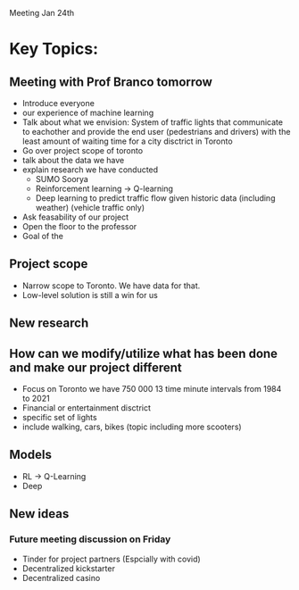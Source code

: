 Meeting Jan 24th

# Key Topics:


## Meeting with Prof Branco tomorrow
* Introduce everyone
* our experience of machine learning
* Talk about what we envision: System of traffic lights that communicate to eachother and provide the end user (pedestrians and drivers) with the least amount of waiting time for a city disctrict in Toronto
* Go over project scope of toronto
* talk about the data we have
* explain research we have conducted
	- SUMO Soorya
	- Reinforcement learning -> Q-learning
	- Deep learning to predict traffic flow given historic data (including weather) (vehicle traffic only)
* Ask feasability of our project
* Open the floor to the professor 
* Goal of the 

## Project scope
* Narrow scope to Toronto. We have data for that.
* Low-level solution is still a win for us

## New research

## How can we modify/utilize what has been done and make our project different
* Focus on Toronto we have 750 000 13 time minute intervals from 1984 to 2021
* Financial or entertainment disctrict
* specific set of lights
* include walking, cars, bikes (topic including more scooters)


## Models
* RL -> Q-Learning
* Deep

## New ideas
### Future meeting discussion on Friday
* Tinder for project partners (Espcially with covid)
* Decentralized kickstarter
* Decentralized casino


